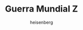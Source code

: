 ---
layout: post
author: heisenberg
category: Filmes
post_date: '2020-12-06T18:12:34.896Z'
post_modified: '2020-12-06T18:12:34.896Z'
title: Guerra Mundial Z
description: >-
  Um vírus letal se espalha rapidamente e transforma seres humanos em zumbis. O
  ex-agente da ONU Gerry Lane é chamado para investigar a epidemia que está
  acabando com a humanidade, iniciando uma verdadeira corrida contra o tempo.
overview: >-
  Um vírus letal se espalha rapidamente e transforma seres humanos em zumbis. O
  ex-agente da ONU Gerry Lane é chamado para investigar a epidemia que está
  acabando com a humanidade, iniciando uma verdadeira corrida contra o tempo.
poster_path: /1SWBSYJsnyhdNRfLI1T6RsCxAQ4.jpg
tmdb_id: 72190
imdb_id: tt0816711
runtime: 116
release_date: '2013-06-20'
genres:
  - Ação
  - Drama
  - Terror
  - Ficção científica
  - Thriller
casts:
  - Brad Pitt
  - Mireille Enos
  - Daniella Kertesz
  - James Badge Dale
  - Ludi Boeken
  - Matthew Fox
crews:
  - Marc Forster
trailer: Itc3k-Fc9Ls
certification: 14
adult: 'false'
vote_average: 6.8
vote_count: 11452
qualitys:
  - 1080p
  - 720p
audios:
  - Dual Áudio
extensions:
  - mkv
  - mp4
---